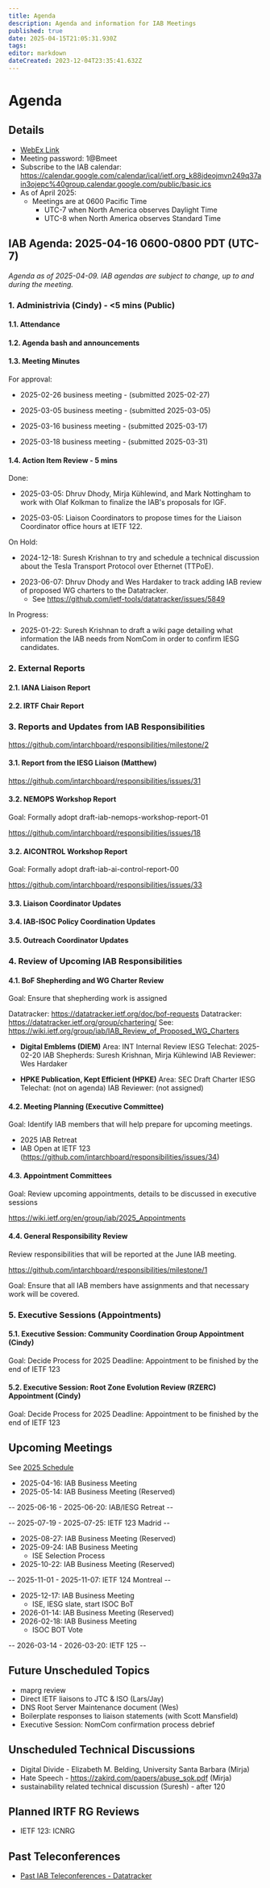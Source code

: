 ```yaml
---
title: Agenda
description: Agenda and information for IAB Meetings
published: true
date: 2025-04-15T21:05:31.930Z
tags: 
editor: markdown
dateCreated: 2023-12-04T23:35:41.632Z
---
```


# Agenda
## Details

* [WebEx Link](https://ietf.webex.com/ietf/j.php?MTID=m92c425d161e1be552b21d6b84b1c09f6)
* Meeting password: 1@Bmeet
* Subscribe to the IAB calendar: https://calendar.google.com/calendar/ical/ietf.org_k88jdeojmvn249q37ain3ojepc%40group.calendar.google.com/public/basic.ics
* As of April 2025:
    * Meetings are at 0600 Pacific Time 
         - UTC-7 when North America observes Daylight Time 
         - UTC-8 when North America observes Standard Time


## IAB Agenda: 2025-04-16 0600-0800 PDT (UTC-7) 

*Agenda as of 2025-04-09. IAB agendas are subject to change, up to and during the meeting.*


### 1. Administrivia (Cindy) - <5 mins (Public)

#### 1.1. Attendance 

#### 1.2. Agenda bash and announcements 

#### 1.3. Meeting Minutes 

For approval:

* 2025-02-26 business meeting - (submitted 2025-02-27)

* 2025-03-05 business meeting - (submitted 2025-03-05)

* 2025-03-16 business meeting - (submitted 2025-03-17)

* 2025-03-18 business meeting - (submitted 2025-03-31)

#### 1.4. Action Item Review - 5 mins

Done:

* 2025-03-05: Dhruv Dhody, Mirja Kühlewind, and Mark Nottingham to 
    work with Olaf Kolkman to finalize the IAB's proposals for IGF.

* 2025-03-05: Liaison Coordinators to propose times for the Liaison 
    Coordinator office hours at IETF 122.
    
On Hold:

* 2024-12-18: Suresh Krishnan to try and schedule a technical 
    discussion about the Tesla Transport Protocol over Ethernet 
    (TTPoE).
- 2023-06-07: Dhruv Dhody and Wes Hardaker to track adding IAB
    review of proposed WG charters to the Datatracker.
    - See https://github.com/ietf-tools/datatracker/issues/5849

In Progress: 

* 2025-01-22: Suresh Krishnan to draft a wiki page detailing what 
    information the IAB needs from NomCom in order to confirm IESG 
    candidates.

### 2. External Reports

#### 2.1. IANA Liaison Report

#### 2.2. IRTF Chair Report

### 3. Reports and Updates from IAB Responsibilities

  https://github.com/intarchboard/responsibilities/milestone/2

#### 3.1. Report from the IESG Liaison (Matthew)

  https://github.com/intarchboard/responsibilities/issues/31

#### 3.2. NEMOPS Workshop Report

  Goal: Formally adopt draft-iab-nemops-workshop-report-01

  https://github.com/intarchboard/responsibilities/issues/18

#### 3.2. AICONTROL Workshop Report

  Goal: Formally adopt draft-iab-ai-control-report-00

  https://github.com/intarchboard/responsibilities/issues/33

#### 3.3. Liaison Coordinator Updates

#### 3.4. IAB-ISOC Policy Coordination Updates

#### 3.5. Outreach Coordinator Updates


### 4. Review of Upcoming IAB Responsibilities

#### 4.1. BoF Shepherding and WG Charter Review

  Goal: Ensure that shepherding work is assigned

  Datatracker: https://datatracker.ietf.org/doc/bof-requests
  Datatracker: https://datatracker.ietf.org/group/chartering/
  See: https://wiki.ietf.org/group/iab/IAB_Review_of_Proposed_WG_Charters

* **Digital Emblems (DIEM)**
    Area: INT
    Internal Review
    IESG Telechat: 2025-02-20
    IAB Shepherds: Suresh Krishnan, Mirja Kühlewind
    IAB Reviewer: Wes Hardaker

* **HPKE Publication, Kept Efficient (HPKE)**
     Area: SEC
     Draft Charter
     IESG Telechat: (not on agenda)
     IAB Reviewer: (not assigned)

#### 4.2. Meeting Planning (Executive Committee)

  Goal: Identify IAB members that will help prepare for upcoming 
  meetings.

*  2025 IAB Retreat
*  IAB Open at IETF 123 
     (https://github.com/intarchboard/responsibilities/issues/34)

#### 4.3. Appointment Committees

  Goal: Review upcoming appointments, details to be discussed in 
  executive sessions

  https://wiki.ietf.org/en/group/iab/2025_Appointments

#### 4.4. General Responsibility Review

  Review responsibilities that will be reported at the June IAB 
  meeting.

  https://github.com/intarchboard/responsibilities/milestone/1

  Goal: Ensure that all IAB members have assignments and that necessary 
  work will be covered.

### 5. Executive Sessions (Appointments)

#### 5.1. Executive Session: Community Coordination Group Appointment (Cindy)

  Goal: Decide Process for 2025
  Deadline: Appointment to be finished by the end of IETF 123

#### 5.2. Executive Session: Root Zone Evolution Review (RZERC) Appointment (Cindy)

  Goal: Decide Process for 2025
  Deadline: Appointment to be finished by the end of IETF 123



## Upcoming Meetings

See [2025 Schedule](https://wiki.ietf.org/group/iab/2025_Schedule)

- 2025-04-16: IAB Business Meeting
- 2025-05-14: IAB Business Meeting (Reserved)

-- 2025-06-16 - 2025-06-20: IAB/IESG Retreat --

-- 2025-07-19 - 2025-07-25: IETF 123 Madrid --

- 2025-08-27: IAB Business Meeting (Reserved)
- 2025-09-24: IAB Business Meeting
    - ISE Selection Process
- 2025-10-22: IAB Business Meeting (Reserved)

-- 2025-11-01 - 2025-11-07: IETF 124 Montreal --

- 2025-12-17: IAB Business Meeting
    - ISE, IESG slate, start ISOC BoT
- 2026-01-14: IAB Business Meeting (Reserved)
- 2026-02-18: IAB Business Meeting 
    - ISOC BOT Vote
    
-- 2026-03-14 - 2026-03-20: IETF 125 --

## Future Unscheduled Topics 

* maprg review 
* Direct IETF liaisons to JTC & ISO (Lars/Jay)
* DNS Root Server Maintenance document (Wes)
* Boilerplate responses to liaison statements (with Scott Mansfield)
* Executive Session: NomCom confirmation process debrief


## Unscheduled Technical Discussions

* Digital Divide - Elizabeth M. Belding, University Santa Barbara (Mirja)
* Hate Speech - https://zakird.com/papers/abuse_sok.pdf (Mirja)
* sustainability related technical discussion (Suresh) - after 120


## Planned IRTF RG Reviews 

* IETF 123: ICNRG

## Past Teleconferences 

* [Past IAB Teleconferences - Datatracker](https://datatracker.ietf.org/group/iab/meetings/)


<!--
### Alternate Zoom info:

* [Zoom link](https://ietf.zoom.us/j/2649121587?pwd=dVJXTHRoQ2RqeE5tY2huWFFDdTFpdz09)
* Passcode: 1234
-->
